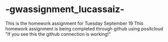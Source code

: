 # -gwassignment_lucassaiz-
This is the homework assignment for Tuesday September 19
This homework assignment is being completed through github using positcloud
"If you see this the github connection is working!"
